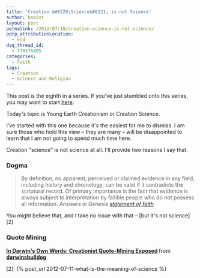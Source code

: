 ```yaml
---
title: 'Creation &#8220;Science&#8221; is not Science'
author: bsoist
layout: post
permalink: /2012/07/18/creation-science-is-not-science/
pdrp_attributionLocation:
  - end
dsq_thread_id:
  - 770576405
categories:
  - Faith
tags:
  - Creation
  - Science and Religion
---
```

This post is the eighth in a series. If you've just stumbled onto this series, you may want to start [here][1].

Today's topic is Young Earth Creationism or Creation Science.

I've started with this one because it's the easiest for me to dismiss. I am sure those who hold this view &#8211; they are many &#8211; will be disappointed to learn that I am not going to spend much time here.

Creation "science" is not science at all. I'll provide two reasons I say that.

### Dogma

> By definition, no apparent, perceived or claimed evidence in any field, including history and chronology, can be valid if it contradicts the scriptural record. Of primary importance is the fact that evidence is always subject to interpretation by fallible people who do not possess all information. <cite>Answers in Genesis <a href="http://www.answersingenesis.org/about/faith">statement of faith</a></cite>

You might believe that, and I take no issue with that &#8211; [but it's not science][2]

### Quote Mining

  <strong> <a href="http://www.slideshare.net/darwinsbulldog/in-darwins-own-words-creationist-quotemining-exposed" title="In Darwin&#39;s Own Words: Creationist Quote-Mining Exposed" target="_blank">In Darwin's Own Words: Creationist Quote-Mining Exposed</a> </strong> from <strong><a href="http://www.slideshare.net/darwinsbulldog" target="_blank">darwinsbulldog</a></strong>

[1]: /creation-evolution/
[2]: {% post_url 2012-07-11-what-is-the-meaning-of-science %}

